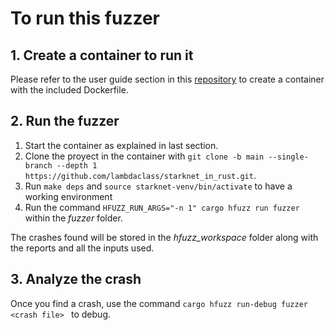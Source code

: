 # To run this fuzzer

## 1. Create a container to run it 

Please refer to the user guide section in this [repository](https://github.com/lambdaclass/fuzzing_examples#user-guide) to create a container with the included Dockerfile.

## 2. Run the fuzzer 

1. Start the container as explained in last section.
2. Clone the proyect in the container with `git clone -b main --single-branch --depth 1 https://github.com/lambdaclass/starknet_in_rust.git`.
3. Run `make deps` and `source starknet-venv/bin/activate` to have a working environment
4. Run the command `HFUZZ_RUN_ARGS="-n 1" cargo hfuzz run fuzzer` within the _fuzzer_ folder.

The crashes found will be stored in the _hfuzz_workspace_ folder along with the reports and all the inputs used.

## 3. Analyze the crash 

Once you find a crash, use the command `cargo hfuzz run-debug fuzzer <crash file> ` to debug.
